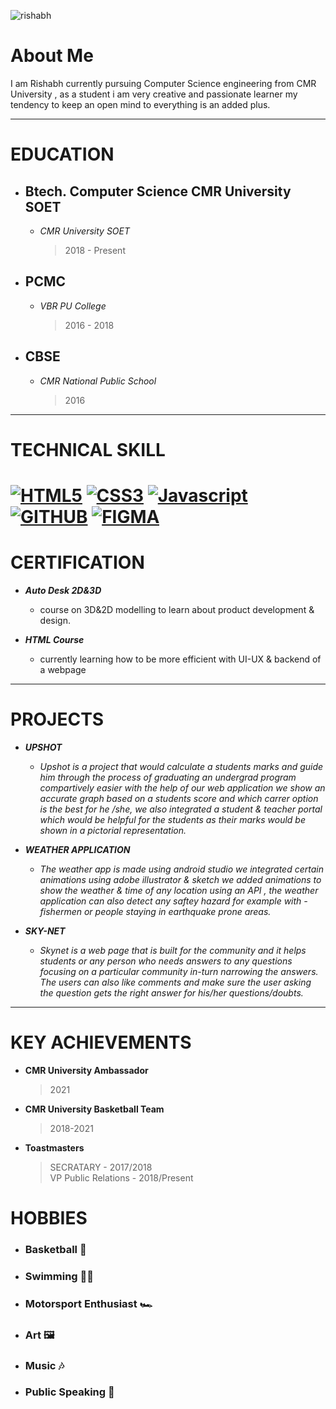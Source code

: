 ![rishabh](https://user-images.githubusercontent.com/95120714/143679646-8f96b803-7e23-4696-b607-03cb488de2bb.png)

# About Me

I am Rishabh currently pursuing  Computer Science engineering from CMR University , as a student i am very creative and passionate learner my tendency to keep an open mind to everything is an added plus. 

---

# EDUCATION
- ## Btech. Computer Science CMR University SOET
     - *CMR University SOET*
        > 2018 - Present

- ## PCMC
     - *VBR PU College* 
        > 2016 - 2018

- ## CBSE 
     - *CMR National Public School*
        > 2016 
---
<div>
  <h1>TECHNICAL SKILL <h1>
    <a href="https://"><img src="https://img.shields.io/static/v1?label=&message=HTML5&color=%23E34F26&style=for-the-badge&logo=html5&logoColor=whitesmoke" alt="HTML5"></a>
    <a href="https://"><img src="https://img.shields.io/static/v1?label=&message=CSS3&color=%231572B6&style=for-the-badge&logo=css3&logoColor=whitesmoke" alt="CSS3"></a>
    <a href="https://"><img src="https://img.shields.io/static/v1?label=&message=Javascript&color=%23F7DF1E&style=for-the-badge&logo=javascript&logoColor=grey" alt="Javascript"> </a>
    <br>
    <a href="https://"><img src="https://img.shields.io/static/v1?label=&message=GITHUB&color=%23181717&style=for-the-badge&logo=github&logoColor=whitesmoke" alt="GITHUB"></a>
    <a href="https://"><img src="https://img.shields.io/static/v1?label=&message=FIGMA&color=%23552d84&style=for-the-badge&logo=figma&logoColor=whitesmoke" alt="FIGMA"></a>
       
# CERTIFICATION
  - ***Auto Desk 2D&3D***
    - course on 3D&2D modelling to learn about product development & design.
       
 - ***HTML Course***
    - currently learning how to be more efficient with UI-UX & backend of a webpage
   
---       
 # PROJECTS
   - ***UPSHOT***
        - *Upshot is a project that would calculate a students marks and guide him through the process of graduating an undergrad program compartively easier with the help of our web application we show an accurate graph based on a students score and which carrer option is the best for he /she, we also integrated a student & teacher portal which would be helpful for the students as their marks would be shown in a pictorial representation.*
       
   - ***WEATHER APPLICATION***                   
	   - *The weather app is made using android studio we integrated certain animations using adobe illustrator & sketch we added animations to show the weather & time of any location using an API , the weather application can also detect any saftey hazard for example with - fishermen or people staying in earthquake prone areas.*
   - ***SKY-NET***                 
	   - *Skynet is a web page that is built for the community and it helps students or any person who needs answers to any questions focusing on a particular community in-turn narrowing the answers. The users can also like comments and make sure the user asking the question gets the right answer for his/her questions/doubts.*
       
  ---
       
 # KEY ACHIEVEMENTS
   - **CMR University Ambassador**
       > 2021
   - **CMR University Basketball Team**
       > 2018-2021
   - **Toastmasters**
       > SECRATARY - 2017/2018        <br>
       > VP Public Relations - 2018/Present
       
       
 # HOBBIES 
- ### Basketball 🏀
- ### Swimming   🏊🏽   
- ### Motorsport Enthusiast 🏎
- ### Art 🖼
- ### Music 🎶        
- ### Public Speaking 🎤 
       
